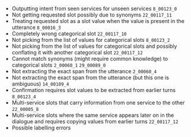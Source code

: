 * Outputting intent from seen services for unseen services `8_00123_0`
* Not getting requested slot possibly due to synonyms `22_00117_11`
* Treating requested slot as a slot value when the value is present in the utterance `8_00016_3`
* Completely wrong categorical slot `22_00117_10`
* Not picking from the list of values for categorical slots `8_00123_2`
* Not picking from the list of values for categorical slots and possibly conflating it with another categorical slot `22_00117_12`
* Cannot match synonyms (might require common knowledge) to categorical slots `2_00060_1` `29_00089_0`
* Not extracting the exact span from the utterance `2_00060_4`
* Not extracting the exact span from the utterance (but this one is ambiguous) `14_00109_4`
* Confirmation requires slot values to be extracted from earlier turns `8_00123_4`
* Multi-service slots that carry information from one service to the other `22_00005_8`
* Multi-service slots where the same service appears later on in the dialogue and requires copying values from earlier turns `22_00117_12`
* Possible labelling errors